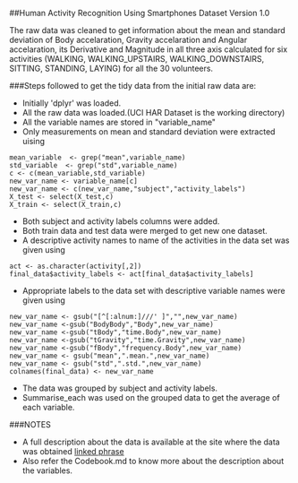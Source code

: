 ##Human Activity Recognition Using Smartphones Dataset Version 1.0

The raw data was cleaned to get information about the mean and standard deviation of  Body accelaration, Gravity accelaration and Angular accelaration, 
its Derivative and Magnitude in all three axis calculated for six activities (WALKING, WALKING_UPSTAIRS, WALKING_DOWNSTAIRS, SITTING, STANDING, LAYING) 
for all the 30 volunteers.

###Steps followed to get the tidy data from the initial raw data are:

* Initially 'dplyr' was loaded.
* All the raw data was loaded.(UCI HAR Dataset is the working directory)
* All the variable names are stored in "variable_name"
* Only measurements on mean and standard deviation were extracted uising
```
mean_variable  <- grep("mean",variable_name)
std_variable  <- grep("std",variable_name)
c <- c(mean_variable,std_variable)
new_var_name <- variable_name[c]
new_var_name <- c(new_var_name,"subject","activity_labels")
X_test <- select(X_test,c)
X_train <- select(X_train,c)
```

* Both subject and activity labels columns were added.
* Both train data and test data were merged to get new one dataset.
* A descriptive activity names to name of the activities in the data set was given using
```
act <- as.character(activity[,2])
final_data$activity_labels <- act[final_data$activity_labels]

```

* Appropriate labels to the data set with descriptive variable names were given using
```
new_var_name <- gsub("[^[:alnum:]///' ]","",new_var_name)
new_var_name <-gsub("BodyBody","Body",new_var_name)
new_var_name <-gsub("tBody","time.Body",new_var_name)
new_var_name <-gsub("tGravity","time.Gravity",new_var_name)
new_var_name <-gsub("fBody","frequency.Body",new_var_name)
new_var_name <- gsub("mean",".mean.",new_var_name)
new_var_name <- gsub("std",".std.",new_var_name)
colnames(final_data) <- new_var_name
```

* The data was grouped by subject and activity labels.
* Summarise_each was used on the grouped data to get the average of each variable.


###NOTES
* A full description about the data is available at the site where the data was obtained
[linked phrase](http://archive.ics.uci.edu/ml/datasets/Human+Activity+Recognition+Using+Smartphones)
* Also refer the Codebook.md to know more about the description about the variables.
